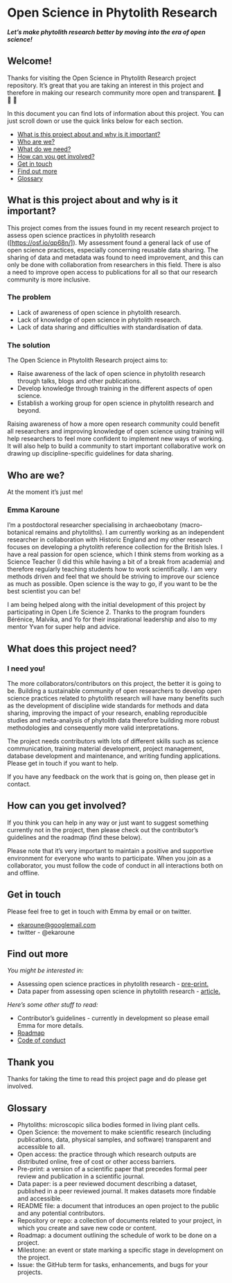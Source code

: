 # Open Science in Phytolith Research
***Let’s make phytolith research better by moving into the era of open science!***

## Welcome!
Thanks for visiting the Open Science in Phytolith Research project repository. It’s great that you are taking an interest in this project and therefore in making our research community more open and transparent. :leaves: :ear_of_rice: :palm_tree:

In this document you can find lots of information about this project. You can just scroll down or use the quick links below for each section.

* [What is this project about and why is it important?](#what-is-this-project-about-and-why-is-it-important?)
* [Who are we?](#who-are-we)
* [What do we need?](#what-do-we-need)
* [How can you get involved?](#how-can-you-get-involved)
* [Get in touch](#get-in-touch)
* [Find out more](#find-out-more)
* [Glossary](#glossary)

## What is this project about and why is it important?
This project comes from the issues found in my recent research project to assess open science practices in phytolith research ([https://osf.io/qp68n/]). My assessment found a general lack of use of open science practices, especially concerning reusable data sharing. The sharing of data and metadata was found to need improvement, and this can only be done with collaboration from researchers in this field. There is also a need to improve open access to publications for all so that our research community is more inclusive.

### The problem
* Lack of awareness of open science in phytolith research.
* Lack of knowledge of open science in phytolith research.
* Lack of data sharing and difficulties with standardisation of data.

### The solution
The Open Science in Phytolith Research project aims to:
* Raise awareness of the lack of open science in phytolith research through talks, blogs and other publications.
* Develop knowledge through training in the different aspects of open science.
* Establish a working group for open science in phytolith research and beyond.
 
Raising awareness of how a more open research community could benefit all researchers and improving knowledge of open science using training will help researchers to feel more confident to implement new ways of working. It will also help to build a community to start important collaborative work on drawing up discipline-specific guidelines for data sharing.

## Who are we?
At the moment it’s just me!

### Emma Karoune 
I’m a postdoctoral researcher specialising in archaeobotany (macro-botanical remains and phytoliths). I am currently working as an independent researcher in collaboration with Historic England and my other research focuses on developing a phytolith reference collection for the British Isles. I have a real passion for open science, which I think stems from working as a Science Teacher (I did this while having a bit of a break from academia) and therefore regularly teaching students how to work scientifically. I am very methods driven and feel that we should be striving to improve our science as much as possible. Open science is the way to go, if you want to be the best scientist you can be!

I am being helped along with the initial development of this project by participating in Open Life Science 2. Thanks to the program founders Bérénice, Malvika, and Yo for their inspirational leadership and also to my mentor Yvan for super help and advice.  

## What does this project need?

### I need you! 

The more collaborators/contributors on this project, the better it is going to be. Building a sustainable community of open researchers to develop open science practices related to phytolith research will have many benefits such as the development of discipline wide standards for methods and data sharing, improving the impact of your research, enabling reproducible studies and meta-analysis of phytolith data therefore building more robust methodologies and consequently more valid interpretations.

The project needs contributors with lots of different skills such as science communication, training material development, project management, database development and maintenance, and writing funding applications. Please get in touch if you want to help.

If you have any feedback on the work that is going on, then please get in contact.


## How can you get involved?
If you think you can help in any way or just want to suggest something currently not in the project, then please check out the contributor’s guidelines and the roadmap (find these below).

Please note that it’s very important to maintain a positive and supportive environment for everyone who wants to participate. When you join as a collaborator, you must follow the code of conduct in all interactions both on and offline.

## Get in touch
Please feel free to get in touch with Emma by email or on twitter.
* ekaroune@googlemail.com
* twitter - @ekaroune

## Find out more

*You might be interested in:*
* Assessing open science practices in phytolith research - [pre-print.](https://osf.io/fa7q3/)
* Data paper from assessing open science in phytolith research - [article.](http://doi.org/10.5334/joad.67)

*Here’s some other stuff to read:*
* Contributor’s guidelines - currently in development so please email Emma for more details.
* [Roadmap](https://github.com/EKaroune/Open-Science-in-Phytolith-Research/blob/master/Roadmap.md)
* [Code of conduct](https://github.com/EKaroune/Open-Science-in-Phytolith-Research/blob/master/codeofconduct.md)


## Thank you
Thanks for taking the time to read this project page and do please get involved.

## Glossary
* Phytoliths: microscopic silica bodies formed in living plant cells.
* Open Science: the movement to make scientific research (including publications, data, physical samples, and software) transparent and accessible to all.
* Open access: the practice through which research outputs are distributed online, free of cost or other access barriers. 
* Pre-print: a version of a scientific paper that precedes formal peer review and publication in a scientific journal.
* Data paper: is a peer reviewed document describing a dataset, published in a peer reviewed journal. It makes datasets more findable and accessible.
* README file: a document that introduces an open project to the public and any potential contributors.
* Repository or repo: a collection of documents related to your project, in which you create and save new code or content.
* Roadmap: a document outlining the schedule of work to be done on a project.
* Milestone: an event or state marking a specific stage in development on the project.
* Issue: the GitHub term for tasks, enhancements, and bugs for your projects.

